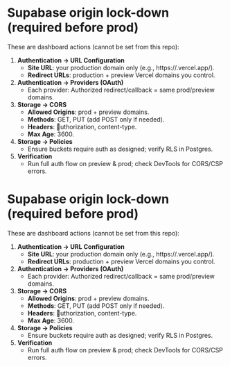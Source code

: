 ﻿# Supabase origin lock-down (required before prod)
These are dashboard actions (cannot be set from this repo):
1) **Authentication → URL Configuration**
   - **Site URL**: your production domain only (e.g., https://<prod>.vercel.app/).
   - **Redirect URLs**: production + preview Vercel domains you control.
2) **Authentication → Providers (OAuth)**
   - Each provider: Authorized redirect/callback = same prod/preview domains.
3) **Storage → CORS**
   - **Allowed Origins**: prod + preview domains.
   - **Methods**: GET, PUT (add POST only if needed).
   - **Headers**: uthorization, content-type.
   - **Max Age**: 3600.
4) **Storage → Policies**
   - Ensure buckets require auth as designed; verify RLS in Postgres.
5) **Verification**
   - Run full auth flow on preview & prod; check DevTools for CORS/CSP errors.
# Supabase origin lock-down (required before prod)
These are dashboard actions (cannot be set from this repo):
1) **Authentication → URL Configuration**
   - **Site URL**: your production domain only (e.g., https://<prod>.vercel.app/).
   - **Redirect URLs**: production + preview Vercel domains you control.
2) **Authentication → Providers (OAuth)**
   - Each provider: Authorized redirect/callback = same prod/preview domains.
3) **Storage → CORS**
   - **Allowed Origins**: prod + preview domains.
   - **Methods**: GET, PUT (add POST only if needed).
   - **Headers**: uthorization, content-type.
   - **Max Age**: 3600.
4) **Storage → Policies**
   - Ensure buckets require auth as designed; verify RLS in Postgres.
5) **Verification**
   - Run full auth flow on preview & prod; check DevTools for CORS/CSP errors.
